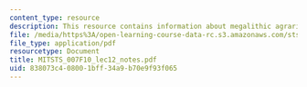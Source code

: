 ```yaml
---
content_type: resource
description: This resource contains information about megalithic agrarian civilizations.
file: /media/https%3A/open-learning-course-data-rc.s3.amazonaws.com/sts-007-technology-in-history-fall-2010/838073c408001bff34a9b70e9f93f065_MITSTS_007F10_lec12_notes.pdf
file_type: application/pdf
resourcetype: Document
title: MITSTS_007F10_lec12_notes.pdf
uid: 838073c4-0800-1bff-34a9-b70e9f93f065
---
```

